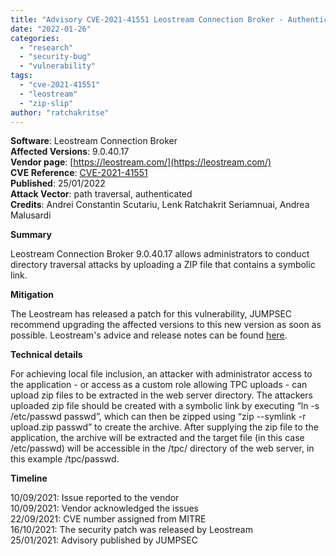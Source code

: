 ```yaml
---
title: "Advisory CVE-2021-41551 Leostream Connection Broker - Authenticated Zip Slip"
date: "2022-01-26"
categories: 
  - "research"
  - "security-bug"
  - "vulnerability"
tags: 
  - "cve-2021-41551"
  - "leostream"
  - "zip-slip"
author: "ratchakritse"
---
```


**Software**: Leostream Connection Broker  
**Affected Versions**: 9.0.40.17  
**Vendor page**: [https://leostream.com/](https://leostream.com/)  
**CVE Reference**: [CVE-2021-41551](https://www.cve.org/CVERecord?id=CVE-2021-41551)  
**Published**: 25/01/2022  
**Attack Vector**: path traversal, authenticated  
**Credits**: Andrei Constantin Scutariu, Lenk Ratchakrit Seriamnuai, Andrea Malusardi

**Summary**

Leostream Connection Broker 9.0.40.17 allows administrators to conduct directory traversal attacks by uploading a ZIP file that contains a symbolic link.

**Mitigation**

The Leostream has released a patch for this vulnerability, JUMPSEC recommend upgrading the affected versions to this new version as soon as possible. Leostream's advice and release notes can be found [here](https://leostream.com/wp-content/uploads/2018/11/Leostream_release_notes.pdf).

**Technical details**

For achieving local file inclusion, an attacker with administrator access to the application - or access as a custom role allowing TPC uploads - can upload zip files to be extracted in the web server directory. The attackers uploaded zip file should be created with a symbolic link by executing “ln -s /etc/passwd passwd”, which can then be zipped using “zip --symlink -r upload.zip passwd” to create the archive. After supplying the zip file to the application, the archive will be extracted and the target file (in this case /etc/passwd) will be accessible in the /tpc/ directory of the web server, in this example /tpc/passwd.

**Timeline**

10/09/2021: Issue reported to the vendor  
10/09/2021: Vendor acknowledged the issues  
22/09/2021: CVE number assigned from MITRE  
16/10/2021: The security patch was released by Leostream  
25/01/2021: Advisory published by JUMPSEC
